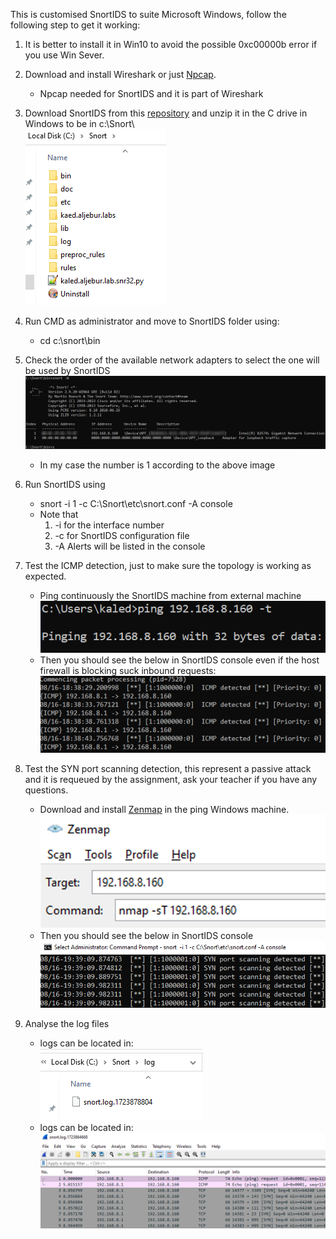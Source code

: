 This is customised SnortIDS to suite Microsoft Windows, follow the following step to get it working:

1. It is better to install it in Win10 to avoid the possible 0xc00000b error if you use Win Sever.
2. Download and install Wireshark or just [Npcap](https://npcap.com/dist/npcap-1.79.exe).

   - Npcap needed for SnortIDS and it is part of Wireshark

3. Download SnortIDS from this [repository](https://github.com/kaledaljebur/snortids-windows/raw/main/Snort.zip) and unzip it in the C drive in Windows to be in c:\Snort\ \
   ![alt text](images/snort-in-c-drive.png)
4. Run CMD as administrator and move to SnortIDS folder using:
   - cd c:\snort\bin
5. Check the order of the available network adapters to select the one will be used by SnortIDS \
   ![alt text](images/snort-w.png)

   - In my case the number is 1 according to the above image

6. Run SnortIDS using
   - snort -i 1 -c C:\Snort\etc\snort.conf -A console
   - Note that
     1. -i for the interface number
     2. -c for SnortIDS configuration file
     3. -A Alerts will be listed in the console
7. Test the ICMP detection, just to make sure the topology is working as expected.

   - Ping continuously the SnortIDS machine from external machine \
     ![alt text](images/ping.png)
   - Then you should see the below in SnortIDS console even if the host firewall is blocking suck inbound requests: \
     ![alt text](images/snort-icmp.png)

8. Test the SYN port scanning detection, this represent a passive attack and it is requeued by the assignment, ask your teacher if you have any questions.
   - Download and install [Zenmap](https://nmap.org/dist/nmap-7.95-setup.exe) in the ping Windows machine. \
     ![alt text](images/zenmap.png)
   - Then you should see the below in SnortIDS console \
     ![alt text](images/nmap.png)
9. Analyse the log files
   - logs can be located in: \
     ![alt text](images/log.png)
   - logs can be located in: \
     ![alt text](images/wireshark.png)
